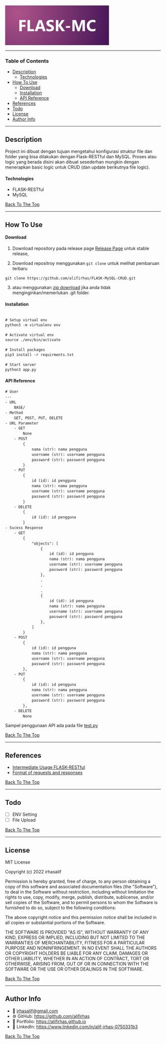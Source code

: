 
![Project Image](public/images/FLASK-MC.png)

---

### Table of Contents

- [Description](#description)
    - [Technologies](#technologies)
- [How To Use](#how-to-use)
    - [Download](#download)
    - [Installation](#installation)
    - [API Reference](#api-reference)
- [References](#references)
- [Todo](#todo)
- [License](#license)
- [Author Info](#author-info)

---

## Description

Project ini dibuat dengan tujuan mengetahui konfigurasi struktur file dan folder yang bisa dilakukan dengan Flask-RESTful dan MySQL. Proses atau logic yang berada disini akan dibuat sesederhan mungkin dengan menerapkan basic logic untuk CRUD (dan update berikutnya file logic). 

#### Technologies

- FLASK-RESTful
- MySQL

[Back To The Top](#read-me-template)

---

## How To Use

#### Download

1. Download repository pada release page [Release Page](https://github.com/alifirhas/FLASK-MySQL-CRUD/releases) untuk stable release,

2. Download repositroy menggunakan `git clone` untuk melihat pembaruan terbaru

```
git clone https://github.com/alifirhas/FLASK-MySQL-CRUD.git
```

3. atau menggunakan [zip download](https://github.com/alifirhas/FLASK-MySQL-CRUD/archive/refs/heads/master.zip) jika anda tidak menginginkan/memerlukan .git folder.

#### Installation

```text

# Setup virtual env
python3 -m virtualenv env

# Activate virtual env
source ./env/bin/activate

# Install packages
pip3 install -r requirments.txt

# Start server
python3 app.py

```

#### API Reference

```html
# User
---
- URL
    BASE/
- Method
    GET, POST, PUT, DELETE
- URL Parameter
    - GET
        None
    - POST
        {
            nama (str): nama pengguna
            username (str): username pengguna
            password (str): password pengguna
        }
    - PUT
        {
            id (id): id pengguna
            nama (str): nama pengguna
            username (str): username pengguna
            password (str): password pengguna
        }
    - DELETE
        {
            id (id): id pengguna
        }
- Sucess Response
    - GET
        {
            "objects": [
                {
                    id (id): id pengguna
                    nama (str): nama pengguna
                    username (str): username pengguna
                    password (str): password pengguna
                },
                .
                .
                .
                {
                    id (id): id pengguna
                    nama (str): nama pengguna
                    username (str): username pengguna
                    password (str): password pengguna
                },
            ]
        }
    - POST
        {
            id (id): id pengguna
            nama (str): nama pengguna
            username (str): username pengguna
            password (str): password pengguna
        },
    - PUT
        {
            id (id): id pengguna
            nama (str): nama pengguna
            username (str): username pengguna
            password (str): password pengguna
        },
    - DELETE
        None
```

Sampel penggunaan API ada pada file [test.py](test.py)

[Back To The Top](#read-me-template)

---

## References

- [Intermediate Usage FLASK-RESTful](https://flask-restful.readthedocs.io/en/latest/intermediate-usage.html)
- [Format of requests and responses](https://flask-restless.readthedocs.io/en/stable/requestformat.html)

[Back To The Top](#read-me-template)

---

## Todo

- [ ] ENV Setting
- [ ] File Upload

[Back To The Top](#read-me-template)

---

## License

MIT License

Copyright (c) 2022 irhasalif

Permission is hereby granted, free of charge, to any person obtaining a copy
of this software and associated documentation files (the "Software"), to deal
in the Software without restriction, including without limitation the rights
to use, copy, modify, merge, publish, distribute, sublicense, and/or sell
copies of the Software, and to permit persons to whom the Software is
furnished to do so, subject to the following conditions:

The above copyright notice and this permission notice shall be included in all
copies or substantial portions of the Software.

THE SOFTWARE IS PROVIDED "AS IS", WITHOUT WARRANTY OF ANY KIND, EXPRESS OR
IMPLIED, INCLUDING BUT NOT LIMITED TO THE WARRANTIES OF MERCHANTABILITY,
FITNESS FOR A PARTICULAR PURPOSE AND NONINFRINGEMENT. IN NO EVENT SHALL THE
AUTHORS OR COPYRIGHT HOLDERS BE LIABLE FOR ANY CLAIM, DAMAGES OR OTHER
LIABILITY, WHETHER IN AN ACTION OF CONTRACT, TORT OR OTHERWISE, ARISING FROM,
OUT OF OR IN CONNECTION WITH THE SOFTWARE OR THE USE OR OTHER DEALINGS IN THE
SOFTWARE.

[Back To The Top](#read-me-template)

---

## Author Info

- 📧 irhasalif@gmail.com
- ⚙️ GitHub: https://github.com/alifirhas
- 🎨 Portfolio: https://alifirhas.github.io
- 💼 LinkedIn: https://www.linkedin.com/in/alif-irhas-0750331b3

[Back To The Top](#read-me-template)
